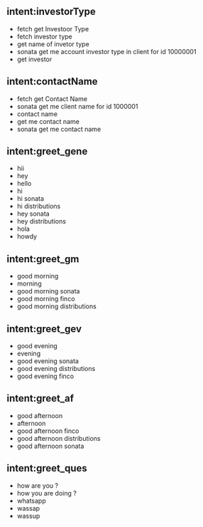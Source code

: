 ## intent:investorType
- fetch get Investoor Type
- fetch investor type
- get name of invetor type
- sonata get me account investor type in client for id 10000001
- get investor

## intent:contactName
- fetch get Contact Name
- sonata get me client name for id 1000001
- contact name 
- get me contact name
- sonata get me contact name

## intent:greet_gene
- hii
- hey
- hello
- hi
- hi sonata
- hi distributions
- hey sonata
- hey distributions
- hola
- howdy

## intent:greet_gm
- good morning
- morning
- good morning sonata
- good morning finco
- good morning distributions

## intent:greet_gev
- good evening
- evening
- good evening sonata
- good evening distributions
- good evening finco

## intent:greet_af
- good afternoon
- afternoon
- good afternoon finco
- good afternoon distributions
- good afternoon sonata
## intent:greet_ques
- how are you ?
- how you are doing ?
- whatsapp
- wassap
- wassup

